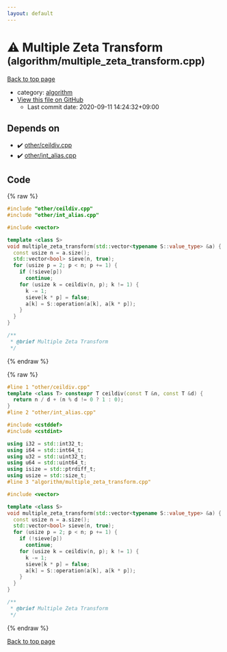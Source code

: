 ```yaml
---
layout: default
---
```


<!-- mathjax config similar to math.stackexchange -->
<script type="text/javascript" async
  src="https://cdnjs.cloudflare.com/ajax/libs/mathjax/2.7.5/MathJax.js?config=TeX-MML-AM_CHTML">
</script>
<script type="text/x-mathjax-config">
  MathJax.Hub.Config({
    TeX: { equationNumbers: { autoNumber: "AMS" }},
    tex2jax: {
      inlineMath: [ ['$','$'] ],
      processEscapes: true
    },
    "HTML-CSS": { matchFontHeight: false },
    displayAlign: "left",
    displayIndent: "2em"
  });
</script>

<script type="text/javascript" src="https://cdnjs.cloudflare.com/ajax/libs/jquery/3.4.1/jquery.min.js"></script>
<script src="https://cdn.jsdelivr.net/npm/jquery-balloon-js@1.1.2/jquery.balloon.min.js" integrity="sha256-ZEYs9VrgAeNuPvs15E39OsyOJaIkXEEt10fzxJ20+2I=" crossorigin="anonymous"></script>
<script type="text/javascript" src="../../assets/js/copy-button.js"></script>
<link rel="stylesheet" href="../../assets/css/copy-button.css" />


# :warning: Multiple Zeta Transform <small>(algorithm/multiple_zeta_transform.cpp)</small>

<a href="../../index.html">Back to top page</a>

* category: <a href="../../index.html#ed469618898d75b149e5c7c4b6a1c415">algorithm</a>
* <a href="{{ site.github.repository_url }}/blob/master/algorithm/multiple_zeta_transform.cpp">View this file on GitHub</a>
    - Last commit date: 2020-09-11 14:24:32+09:00




## Depends on

* :heavy_check_mark: <a href="../other/ceildiv.cpp.html">other/ceildiv.cpp</a>
* :heavy_check_mark: <a href="../other/int_alias.cpp.html">other/int_alias.cpp</a>


## Code

<a id="unbundled"></a>
{% raw %}
```cpp
#include "other/ceildiv.cpp"
#include "other/int_alias.cpp"

#include <vector>

template <class S>
void multiple_zeta_transform(std::vector<typename S::value_type> &a) {
  const usize n = a.size();
  std::vector<bool> sieve(n, true);
  for (usize p = 2; p < n; p += 1) {
    if (!sieve[p])
      continue;
    for (usize k = ceildiv(n, p); k != 1) {
      k -= 1;
      sieve[k * p] = false;
      a[k] = S::operation(a[k], a[k * p]);
    }
  }
}

/**
 * @brief Multiple Zeta Transform
 */

```
{% endraw %}

<a id="bundled"></a>
{% raw %}
```cpp
#line 1 "other/ceildiv.cpp"
template <class T> constexpr T ceildiv(const T &n, const T &d) {
  return n / d + (n % d != 0 ? 1 : 0);
}
#line 2 "other/int_alias.cpp"

#include <cstddef>
#include <cstdint>

using i32 = std::int32_t;
using i64 = std::int64_t;
using u32 = std::uint32_t;
using u64 = std::uint64_t;
using isize = std::ptrdiff_t;
using usize = std::size_t;
#line 3 "algorithm/multiple_zeta_transform.cpp"

#include <vector>

template <class S>
void multiple_zeta_transform(std::vector<typename S::value_type> &a) {
  const usize n = a.size();
  std::vector<bool> sieve(n, true);
  for (usize p = 2; p < n; p += 1) {
    if (!sieve[p])
      continue;
    for (usize k = ceildiv(n, p); k != 1) {
      k -= 1;
      sieve[k * p] = false;
      a[k] = S::operation(a[k], a[k * p]);
    }
  }
}

/**
 * @brief Multiple Zeta Transform
 */

```
{% endraw %}

<a href="../../index.html">Back to top page</a>

